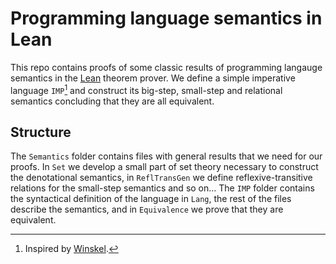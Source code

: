 # Programming language semantics in Lean

This repo contains proofs of some classic results of programming langauge semantics in the [Lean](https://lean-lang.org/) theorem prover. We define a simple imperative language `IMP`[^1] and construct its big-step, small-step and relational semantics concluding that they are all equivalent.

[^1]: Inspired by [Winskel](https://mitpress.mit.edu/9780262731034/the-formal-semantics-of-programming-languages/).

## Structure

The `Semantics` folder contains files with general results that we need for our proofs. In `Set` we develop a small part of set theory necessary to construct the denotational semantics, in `ReflTransGen` we define reflexive-transitive relations for the small-step semantics and so on... The `IMP` folder contains the syntactical definition of the language in `Lang`, the rest of the files describe the semantics, and in `Equivalence` we prove that they are equivalent.
